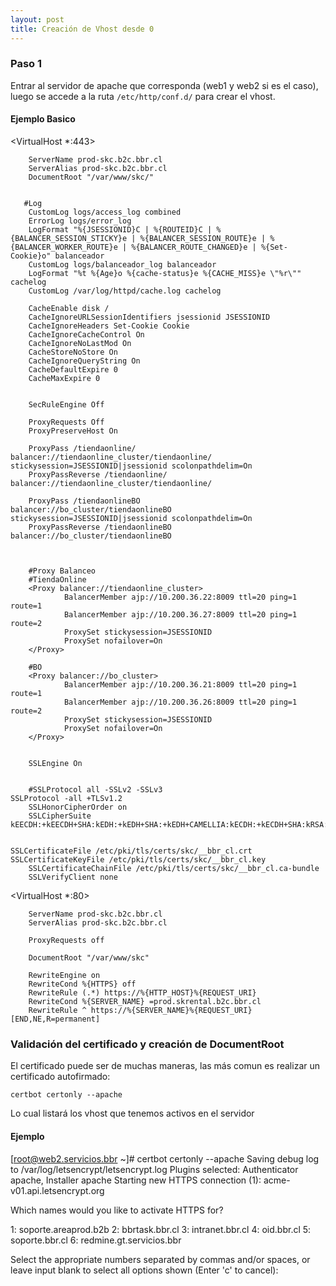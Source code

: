 ```yaml
---
layout: post
title: Creación de Vhost desde 0
---
```

<!-- Asi se ponen las fotos en Mackdown
![foto_personal](https://raw.githubusercontent.com/matthy11/matthy11.github.io/master/images/foto1.jpg)
-->

### Paso 1 ###

Entrar al servidor de apache que corresponda (web1 y web2 si es el caso), luego se accede a la ruta `/etc/http/conf.d/` para crear el vhost.

#### Ejemplo Basico ####

<VirtualHost *:443> 

        ServerName prod-skc.b2c.bbr.cl
        ServerAlias prod-skc.b2c.bbr.cl
        DocumentRoot "/var/www/skc/"


       #Log
        CustomLog logs/access_log combined
        ErrorLog logs/error_log
        LogFormat "%{JSESSIONID}C | %{ROUTEID}C | %{BALANCER_SESSION_STICKY}e | %{BALANCER_SESSION_ROUTE}e | %{BALANCER_WORKER_ROUTE}e | %{BALANCER_ROUTE_CHANGED}e | %{Set-Cookie}o" balanceador
        CustomLog logs/balanceador_log balanceador
        LogFormat "%t %{Age}o %{cache-status}e %{CACHE_MISS}e \"%r\"" cachelog
        CustomLog /var/log/httpd/cache.log cachelog

        CacheEnable disk /
        CacheIgnoreURLSessionIdentifiers jsessionid JSESSIONID
        CacheIgnoreHeaders Set-Cookie Cookie
        CacheIgnoreCacheControl On
        CacheIgnoreNoLastMod On
        CacheStoreNoStore On
        CacheIgnoreQueryString On
        CacheDefaultExpire 0
        CacheMaxExpire 0


        SecRuleEngine Off

        ProxyRequests Off
        ProxyPreserveHost On

        ProxyPass /tiendaonline/                  balancer://tiendaonline_cluster/tiendaonline/ stickysession=JSESSIONID|jsessionid scolonpathdelim=On
        ProxyPassReverse /tiendaonline/           balancer://tiendaonline_cluster/tiendaonline/

        ProxyPass /tiendaonlineBO                  balancer://bo_cluster/tiendaonlineBO stickysession=JSESSIONID|jsessionid scolonpathdelim=On 
        ProxyPassReverse /tiendaonlineBO           balancer://bo_cluster/tiendaonlineBO 



        #Proxy Balanceo
        #TiendaOnline
        <Proxy balancer://tiendaonline_cluster>
                BalancerMember ajp://10.200.36.22:8009 ttl=20 ping=1 route=1
                BalancerMember ajp://10.200.36.27:8009 ttl=20 ping=1 route=2
                ProxySet stickysession=JSESSIONID
                ProxySet nofailover=On
        </Proxy>

        #BO
        <Proxy balancer://bo_cluster>
                BalancerMember ajp://10.200.36.21:8009 ttl=20 ping=1 route=1
                BalancerMember ajp://10.200.36.26:8009 ttl=20 ping=1 route=2
                ProxySet stickysession=JSESSIONID
                ProxySet nofailover=On
        </Proxy>


        SSLEngine On


        #SSLProtocol all -SSLv2 -SSLv3
	SSLProtocol -all +TLSv1.2
        SSLHonorCipherOrder on
        SSLCipherSuite kEECDH:+kEECDH+SHA:kEDH:+kEDH+SHA:+kEDH+CAMELLIA:kECDH:+kECDH+SHA:kRSA:+kRSA+SHA:+kRSA+CAMELLIA:!aNULL:!eNULL:!SSLv2:!RC4:!DES:!EXP:!SEED:!IDEA:!3DES
 

	SSLCertificateFile /etc/pki/tls/certs/skc/__bbr_cl.crt
	SSLCertificateKeyFile /etc/pki/tls/certs/skc/__bbr_cl.key
        SSLCertificateChainFile /etc/pki/tls/certs/skc/__bbr_cl.ca-bundle
        SSLVerifyClient none
</VirtualHost>

<VirtualHost *:80>

        ServerName prod-skc.b2c.bbr.cl
        ServerAlias prod-skc.b2c.bbr.cl

        ProxyRequests off

        DocumentRoot "/var/www/skc"

        RewriteEngine on
        RewriteCond %{HTTPS} off
        RewriteRule (.*) https://%{HTTP_HOST}%{REQUEST_URI}
        RewriteCond %{SERVER_NAME} =prod.skrental.b2c.bbr.cl
        RewriteRule ^ https://%{SERVER_NAME}%{REQUEST_URI} [END,NE,R=permanent]

</VirtualHost>



### Validación del certificado y creación de DocumentRoot ###

El certificado puede ser de muchas maneras, las más comun es realizar un certificado autofirmado:

`certbot certonly --apache`

Lo cual listará los vhost que tenemos activos en el servidor

#### Ejemplo ####

[root@web2.servicios.bbr ~]# certbot certonly --apache
Saving debug log to /var/log/letsencrypt/letsencrypt.log
Plugins selected: Authenticator apache, Installer apache
Starting new HTTPS connection (1): acme-v01.api.letsencrypt.org

Which names would you like to activate HTTPS for?

1: soporte.areaprod.b2b
2: bbrtask.bbr.cl
3: intranet.bbr.cl
4: oid.bbr.cl
5: soporte.bbr.cl
6: redmine.gt.servicios.bbr

Select the appropriate numbers separated by commas and/or spaces, or leave input
blank to select all options shown (Enter 'c' to cancel): 
